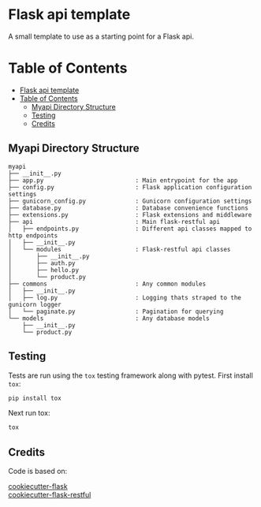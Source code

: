 # Flask api template

A small template to use as a starting point for a Flask api.

# Table of Contents

- [Flask api template](#flask-api-template)
- [Table of Contents](#table-of-contents)
  - [Myapi Directory Structure](#myapi-directory-structure)
  - [Testing](#testing)
  - [Credits](#credits)

## Myapi Directory Structure

    myapi
    ├── __init__.py
    ├── app.py                          : Main entrypoint for the app
    ├── config.py                       : Flask application configuration settings
    ├── gunicorn_config.py              : Gunicorn configuration settings
    ├── database.py                     : Database convenience functions
    ├── extensions.py                   : Flask extensions and middleware
    ├── api                             : Main flask-restful api
    │   ├── endpoints.py                : Different api classes mapped to http endpoints
    │   ├── __init__.py
    │   └── modules                     : Flask-restful api classes
    │       ├── __init__.py
    │       ├── auth.py
    │       ├── hello.py
    │       └── product.py
    ├── commons                         : Any common modules
    │   ├── __init__.py
    │   ├── log.py                      : Logging thats straped to the gunicorn logger
    │   └── paginate.py                 : Pagination for querying
    └── models                          : Any database models
        ├── __init__.py
        └── product.py

## Testing

Tests are run using the `tox` testing framework along with pytest. First install `tox`:

```sh
pip install tox
```

Next run tox:

```sh
tox
```

## Credits

Code is based on:

  [cookiecutter-flask](https://github.com/sloria/cookiecutter-flask.git)  
  [cookiecutter-flask-restful](https://github.com/karec/cookiecutter-flask-restful.git)